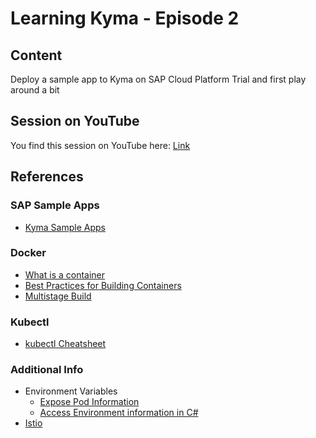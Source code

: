 # Learning Kyma - Episode 2

## Content
Deploy a sample app to Kyma on SAP Cloud Platform Trial and first play around a bit 

## Session on YouTube
You find this session on YouTube here: [Link]()

## References

### SAP Sample Apps
* [Kyma Sample Apps](https://github.com/SAP-samples/kyma-runtime-extension-samples)

### Docker
* [What is a container](https://www.docker.com/resources/what-container)
* [Best Practices for Building Containers](https://docs.docker.com/develop/develop-images/dockerfile_best-practices/)
* [Multistage Build](https://docs.docker.com/develop/develop-images/multistage-build/)

### Kubectl
* [kubectl Cheatsheet](https://kubernetes.io/docs/reference/kubectl/cheatsheet/)

### Additional Info
* Environment Variables
    * [Expose Pod Information](https://kubernetes.io/docs/tasks/inject-data-application/environment-variable-expose-pod-information/)
    * [Access Environment information in C#](https://docs.microsoft.com/en-us/dotnet/api/system.environment.getenvironmentvariable?view=netcore-3.1)
* [Istio](https://istio.io/latest/docs/concepts/what-is-istio/)
